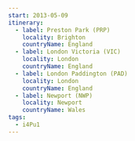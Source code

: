 ```yaml
---
start: 2013-05-09
itinerary:
  - label: Preston Park (PRP)
    locality: Brighton
    countryName: England
  - label: London Victoria (VIC)
    locality: London
    countryName: England
  - label: London Paddington (PAD)
    locality: London
    countryName: England
  - label: Newport (NWP)
    locality: Newport
    countryName: Wales
tags:
  - i4Pu1
---
```

